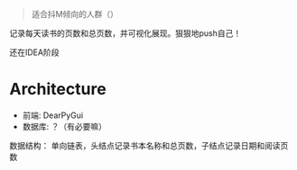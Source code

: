 > 适合抖M倾向的人群（）

记录每天读书的页数和总页数，并可视化展现。狠狠地push自己！

还在IDEA阶段

# Architecture

- 前端: DearPyGui
- 数据库: ？（有必要嘛）

数据结构： 单向链表，头结点记录书本名称和总页数，子结点记录日期和阅读页数

